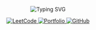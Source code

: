 <p align="center">
  <img src="https://readme-typing-svg.herokuapp.com?font=Fira+Code&weight=700&size=28&pause=1000&color=2ECC71&background=FFFFFF00&center=true&vCenter=true&width=700&height=60&lines=Hi%2C+I'm+Osama+Khubaib!+%F0%9F%91%8B;+React+%7C+Node.js" alt="Typing SVG" />
</p>

<p align="center">
  <!-- LeetCode -->
  <a href="https://leetcode.com/u/OsamaKhubaib/">
    <img src="https://img.shields.io/badge/LeetCode-FFA116?style=for-the-badge&logo=leetcode&logoColor=black" alt="LeetCode"/>
 
  <!-- Portfolio -->
  <a href="https://www.OsamaKhubaib.me">
    <img src="https://img.shields.io/badge/Portfolio-2ECC71?style=for-the-badge&logo=google-chrome&logoColor=white" alt="Portfolio"/>
  </a>

  <!-- GitHub -->
  <a href="https://github.com/OsamaKhubaib">
    <img src="https://img.shields.io/badge/GitHub-181717?style=for-the-badge&logo=github&logoColor=white" alt="GitHub"/>
  </a>
</p>
